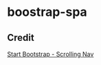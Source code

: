 # boostrap-spa


## Credit
[Start Bootstrap - Scrolling Nav](https://github.com/iqbalnurhakim/startbootstrap-scrolling-nav)
